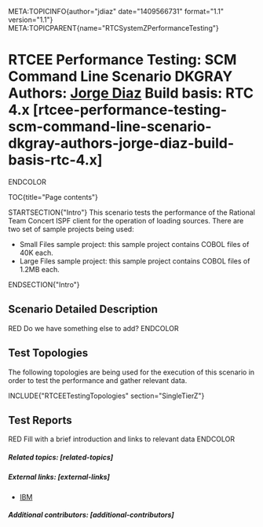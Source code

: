 META:TOPICINFO{author="jdiaz" date="1409566731" format="1.1"
version="1.1"} META:TOPICPARENT{name="RTCSystemZPerformanceTesting"}

# RTCEE Performance Testing: SCM Command Line Scenario DKGRAY Authors: [Jorge Diaz](Main.JorgeAlbertoDiaz) Build basis: RTC 4.x [rtcee-performance-testing-scm-command-line-scenario-dkgray-authors-jorge-diaz-build-basis-rtc-4.x]

ENDCOLOR

TOC{title="Page contents"}

STARTSECTION{"Intro"} This scenario tests the performance of the
Rational Team Concert ISPF client for the operation of loading sources.
There are two set of sample projects being used:

-   Small Files sample project: this sample project contains COBOL files
    of 40K each.
-   Large Files sample project: this sample project contains COBOL files
    of 1.2MB each.

ENDSECTION{"Intro"}

## Scenario Detailed Description

RED Do we have something else to add? ENDCOLOR

## Test Topologies

The following topologies are being used for the execution of this
scenario in order to test the performance and gather relevant data.

INCLUDE{"RTCEETestingTopologies" section="SingleTierZ"}

## Test Reports

RED Fill with a brief introduction and links to relevant data ENDCOLOR

##### Related topics: [related-topics]

##### External links: [external-links]

-   [IBM](https://www.ibm.com)

##### Additional contributors: [additional-contributors]
